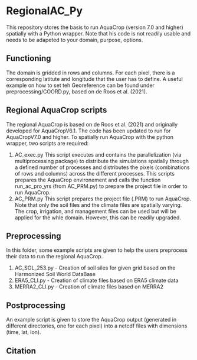 # RegionalAC_Py
This repository stores the basis to run AquaCrop (version 7.0 and higher) spatially with a Python wrapper. Note that his code is not readily usable and needs to be adapeted to your domain, purpose, options.

## Functioning
The domain is gridded in rows and columns. For each pixel, there is a corresponding latitute and longitude that the user has to define. A useful example on how to set teh Georeference can be found under preprocessing/COORD.py, based on de Roos et al. (2021).

## Regional AquaCrop scripts
The regional AquaCrop is based on de Roos et al. (2021) and originally developed for AquaCropV6.1. The code has been updated to run for AquaCropV7.0 and higher. To spatially run AquaCrop with the python wrapper, two scripts are required:
1. AC_exec.py
   This script executes and contains the parallelization (via multiprocessing package) to distribute the simulations spatially through a defined number of processes and distributes the pixels (combinations of rows and columns) across the different processes. This scripts prepares the AquaCrop environement and calls the function run_ac_pro_yrs (from AC_PRM.py) to prepare the project file in order to run AquaCrop.
2. AC_PRM.py
   This script prepares the project file (.PRM) to run AquaCrop. Note that only the soil files and the climate files are spatially varying. The crop, irrigation, and management files can be used but will be applied for the whle domain. However, this can be readily upgraded.

## Preprocessing
In this folder, some example scripts are given to help the users preprocess their data to run the regional AquaCrop.
1. AC_SOL_253.py - Creation of soil siles for given grid based on the Harmonized Soil World DataBase
2. ERA5_CLI.py - Creation of climate files based on ERA5 climate data
3. MERRA2_CLI.py - Creation of climate files based on MERRA2

## Postprocessing
An example script is given to store the AquaCrop output (generated in different directories, one for each pixel) into a netcdf files with dimensions (time, lat, lon). 

## Citation
